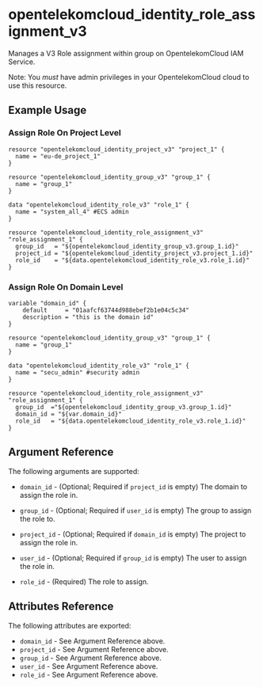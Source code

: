 # opentelekomcloud_identity_role_assignment_v3

Manages a V3 Role assignment within group on OpentelekomCloud IAM Service.

Note: You _must_ have admin privileges in your OpentelekomCloud cloud to use
this resource. 

## Example Usage
 
### Assign Role On Project Level

```hcl
resource "opentelekomcloud_identity_project_v3" "project_1" {
  name = "eu-de_project_1"
}

resource "opentelekomcloud_identity_group_v3" "group_1" {
  name = "group_1"
}

data "opentelekomcloud_identity_role_v3" "role_1" {
  name = "system_all_4" #ECS admin
}

resource "opentelekomcloud_identity_role_assignment_v3" "role_assignment_1" {
  group_id   = "${opentelekomcloud_identity_group_v3.group_1.id}"
  project_id = "${opentelekomcloud_identity_project_v3.project_1.id}"
  role_id    = "${data.opentelekomcloud_identity_role_v3.role_1.id}"
}
```

### Assign Role On Domain Level

```hcl
variable "domain_id" {
    default     = "01aafcf63744d988ebef2b1e04c5c34"
    description = "this is the domain id"
}

resource "opentelekomcloud_identity_group_v3" "group_1" {
  name = "group_1"
}

data "opentelekomcloud_identity_role_v3" "role_1" {
  name = "secu_admin" #security admin
}

resource "opentelekomcloud_identity_role_assignment_v3" "role_assignment_1" {
  group_id  ="${opentelekomcloud_identity_group_v3.group_1.id}"
  domain_id = "${var.domain_id}"
  role_id   = "${data.opentelekomcloud_identity_role_v3.role_1.id}"
} 
```

## Argument Reference

The following arguments are supported:

* `domain_id` - (Optional; Required if `project_id` is empty) The domain to assign the role in.

* `group_id` - (Optional; Required if `user_id` is empty) The group to assign the role to.

* `project_id` - (Optional; Required if `domain_id` is empty) The project to assign the role in.

* `user_id` - (Optional; Required if `group_id` is empty) The user to assign the role in.

* `role_id` - (Required) The role to assign.

## Attributes Reference

The following attributes are exported:

* `domain_id` - See Argument Reference above.
* `project_id` - See Argument Reference above.
* `group_id` - See Argument Reference above.
* `user_id` - See Argument Reference above.
* `role_id` - See Argument Reference above.
